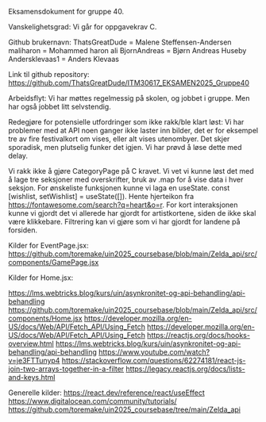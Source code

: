 Eksamensdokument for gruppe 40.

Vanskelighetsgrad:
Vi går for oppgavekrav C. 

Github brukernavn:
ThatsGreatDude = Malene Steffensen-Andersen
maliharon   =  Mohammed haron ali
BjornAndreas = Bjørn Andreas Huseby
Andersklevaas1 = Anders Klevaas

Link til github repository: https://github.com/ThatsGreatDude/ITM30617_EKSAMEN2025_Gruppe40

Arbeidsflyt: 
Vi har møttes regelmessig på skolen, og jobbet i gruppe. Men har også jobbet litt selvstendig. 


Redegjøre for potensielle utfordringer som ikke rakk/ble klart løst: 
Vi har problemer med at API noen ganger ikke laster inn bilder, det er for eksempel tre av fire festivalkort om vises, eller alt vises utenombyer. Det skjer sporadisk, men plutselig funker det igjen. Vi har prøvd å løse dette med delay. 

Vi rakk ikke å gjøre CategoryPage på C kravet. Vi vet vi kunne løst det med å lage tre seksjoner med overskrifter, bruk av .map for å vise data i hver seksjon. For ønskeliste funksjonen kunne vi laga en useState. const [wishlist, setWishlist] = useState([]). Hente hjerteikon fra https://fontawesome.com/search?q=heart&o=r.  For kort interaksjonen kunne vi gjordt det vi allerede har gjordt for artistkortene, siden de ikke skal være klikkebare. Filtrering kan vi gjøre som vi har gjordt for landene på forsiden. 



Kilder for EventPage.jsx:
https://github.com/toremake/uin2025_coursebase/blob/main/Zelda_api/src/components/GamePage.jsx 


Kilder for Home.jsx:

https://lms.webtricks.blog/kurs/uin/asynkronitet-og-api-behandling/api-behandling 
https://github.com/toremake/uin2025_coursebase/blob/main/Zelda_api/src/components/Home.jsx
https://developer.mozilla.org/en-US/docs/Web/API/Fetch_API/Using_Fetch
https://developer.mozilla.org/en-US/docs/Web/API/Fetch_API/Using_Fetch
https://reactjs.org/docs/hooks-overview.html
https://lms.webtricks.blog/kurs/uin/asynkronitet-og-api-behandling/api-behandling
https://www.youtube.com/watch?v=je3FTTunyp4
https://stackoverflow.com/questions/62274181/react-js-join-two-arrays-together-in-a-filter
https://legacy.reactjs.org/docs/lists-and-keys.html

Generelle kilder:
https://react.dev/reference/react/useEffect 
https://www.digitalocean.com/community/tutorials/
https://github.com/toremake/uin2025_coursebase/tree/main/Zelda_api





